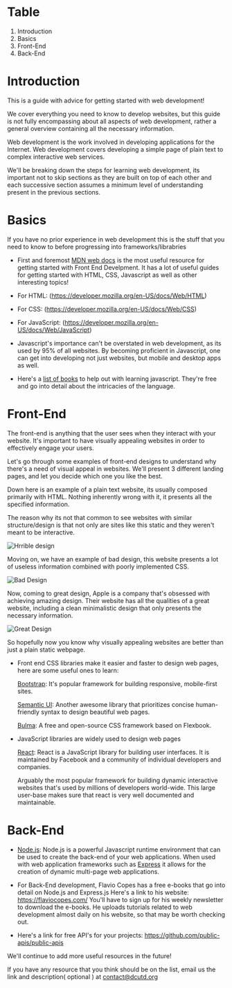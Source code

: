 # Table
   1. Introduction
   2. Basics
   3. Front-End
   4. Back-End
# Introduction
This is a guide with advice for getting started with web development!

We cover everything you need to know to develop websites, but this guide is not fully encompassing about all aspects of web development, rather a general overview containing all the necessary information.

Web development is the work involved in developing applications for the Internet. Web development covers developing a simple page of plain text to complex interactive web services.

We'll be breaking down the steps for learning web development, its important not to skip sections as they are built on top of each other and each successive section assumes a minimum level of understanding present in the previous sections.

# Basics
If you have no prior experience in web development this is the stuff that you need to know to before progressing into frameworks/librabries

   -  First and foremost [MDN web docs](https://developer.mozilla.org/en-US/docs/Web) is the most useful resource for getting started with Front End Develpment. It has a lot of useful guides for getting started with HTML, CSS, Javascript as well as other interesting topics!

   - For HTML: (https://developer.mozilla.org/en-US/docs/Web/HTML)
   - For CSS: (https://developer.mozilla.org/en-US/docs/Web/CSS)
   - For JavaScript: (https://developer.mozilla.org/en-US/docs/Web/JavaScript) 
   - Javascript's importance can't be overstated in web development, as its used by 95% of all websites. By becoming proficient in Javascript, one can get into developing not just websites, but mobile and desktop apps as well.
   - Here's a [list of books](https://github.com/getify/You-Dont-Know-JS) to help out with learning javascript. They're free and go into detail about the intricacies of the language.

 # Front-End
 
The front-end is anything that the user sees when they interact with your website. It's important to have visually appealing websites in order to effectively engage your users.

Let's go through some examples of front-end designs to understand why there's a need of visual appeal in websites. We'll present 3 different landing pages, and let you decide which one you like the best.
   
   Down here is an example of a plain text website, its usually composed primarily with HTML. Nothing inherently wrong with it, it presents all the specified information.
   
   The reason why its not that common to see websites with similar structure/design is that not only are sites like this static and they weren't meant to be interactive. 
   
   ![Hrrible design](https://inteng-storage.s3.amazonaws.com/images/import/2017/08/oldestwebsites4.jpg)
   
   
   Moving on, we have an example of bad design, this website presents a lot of useless information combined with poorly implemented CSS.
   
   ![Bad Design](https://www.shopping-cart-migration.com/wp-content/uploads/2017/11/what-you-sell.png)
   
   Now, coming to great design, Apple is a company that's obsessed with achieving amazing design. Their website has all the qualities of a great website, including a clean minimalistic design that only presents the necessary information.
   
   ![Great Design](https://www.macobserver.com/imgs/tips/apple_site_no_shopping.jpg?x58429)
   
   So hopefully now you know why visually appealing websites are better than just a plain static webpage.
   
   - Front end CSS libraries make it easier and faster to design web pages, here are some useful ones to learn:
   
        [Bootstrap](https://getbootstrap.com/docs/4.3/getting-started/introduction/): It's popular framework for building responsive, mobile-first sites.
  
        [Semantic UI](https://semantic-ui.com/introduction/getting-started.html): Another awesome library that prioritizes concise human-friendly syntax to design beautiful web pages.
  
        [Bulma](https://bulma.io/documentation/): A free and open-source CSS framework based on Flexbook.
        
   - JavaScript libraries are widely used to design web pages    
   
        [React](https://reactjs.org/tutorial/tutorial.html): React is a JavaScript library for building user interfaces. It is maintained by Facebook and a community of individual developers and companies. 
        
        Arguably the most popular framework for building dynamic interactive websites that's used by millions of developers world-wide. This large user-base makes sure that react is very well documented and maintainable.

# Back-End
- [Node.js](https://nodejs.org/en/docs/guides/): Node.js is a powerful Javascript runtime environment that can be used to create the back-end of your web applications. When used with web application frameworks such as [Express](https://expressjs.com/) it allows for the creation of dynamic multi-page web applications.
- For Back-End development, Flavio Copes has a free e-books that go into detail on Node.js and Express.js
   Here's a link to his website: https://flaviocopes.com/
   You'll have to sign up for his weekly newsletter to download the e-books.
   He uploads tutorials related to web development almost daily on his website, so that may be worth checking out.
   
- Here's a link for free API's for your projects: https://github.com/public-apis/public-apis

We'll continue to add more useful resources in the future!

If you have any resource that you think should be on the list, email us the link and description( optional ) at contact@dcutd.org
